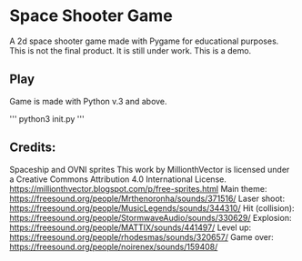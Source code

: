# Space Shooter Game

A 2d space shooter game made with Pygame for educational purposes. This is not the final product. It is still under work. This is a demo.

## Play

Game is made with Python v.3 and above.

'''
	python3 init.py
'''

## Credits:
Spaceship and OVNI sprites
This work by MillionthVector is licensed under a Creative Commons Attribution 4.0 International License.
https://millionthvector.blogspot.com/p/free-sprites.html
Main theme:
https://freesound.org/people/Mrthenoronha/sounds/371516/
Laser shoot:
https://freesound.org/people/MusicLegends/sounds/344310/
Hit (collision):
https://freesound.org/people/StormwaveAudio/sounds/330629/
Explosion:
https://freesound.org/people/MATTIX/sounds/441497/
Level up:
https://freesound.org/people/rhodesmas/sounds/320657/
Game over:
https://freesound.org/people/noirenex/sounds/159408/